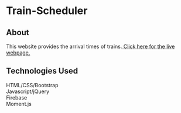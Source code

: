 # Train-Scheduler
## About
This website provides the arrival times of trains.<a href="https://mjefferis.github.io/Train-Scheduler/"> Click here for the live webpage. </a>

## Technologies Used
HTML/CSS/Bootstrap<br/>
Javascript/jQuery<br/>
Firebase<br/>
Moment.js<br/>





